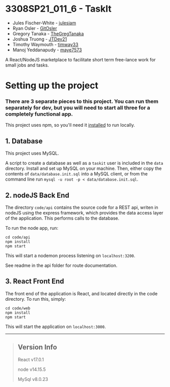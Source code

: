 # 3308SP21_011_6 - TaskIt

* Jules Fischer-White - [julesiam](https://github.com/julesiam)
* Ryan Osler - [GitOsler](https://github.com/GitOsler)
* Gregory Tanaka - [TheGregTanaka](https://github.com/TheGregTanaka)
* Joshua Truong - [JTDev21](https://github.com/JTDev21)
* Timothy Waymouth - [timway33](https://github.com/timway33)
* Manoj Yeddanapudy - [maye7573](https://github.com/maye7573)


A React/NodeJS marketplace to facilitate short term free-lance work for small jobs and tasks.


# **Setting up the project**

### There are 3 separate pieces to this project. You can run them separately for dev, but you will need to start all three for a completely functional app.

This project uses npm, so you'll need it [installed](https://www.npmjs.com/get-npm) to run locally.

## 1. Database

This project uses MySQL.

A script to create a database as well as a `taskit` user is included in the `data`
directory. Install and set up MySQL on your machine. Then, either copy the
contents of `data/database.init.sql` into a MySQL client, or from the command
line run `mysql -u root -p < data/database.init.sql`.

## 2. nodeJS Back End

The directory `code/api` contains the source code for a REST api, writen in nodeJS using the express framework, which provides the data access layer of the application. This performs calls to the database.

To run the node app, run:
```
cd code/api
npm install
npm start
```

This will start a nodemon process listening on `localhost:3200`.

See readme in the api folder for route documentation.

## 3. React Front End

The front end of the application is React, and located directly in the code directory. To run this, simply:
```
cd code/web
npm install
npm start
```

This will start the application on `localhost:3000`.



---

> ## Version Info
> React v17.0.1
>
> node v14.15.5
>
> MySql v8.0.23
